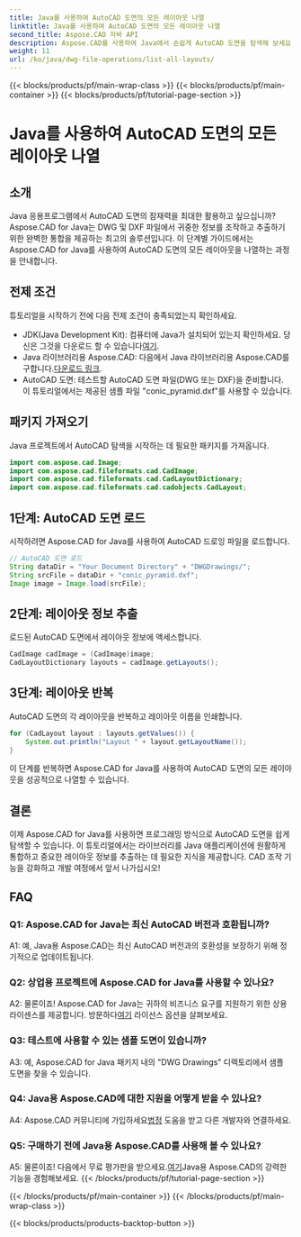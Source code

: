 ```yaml
---
title: Java를 사용하여 AutoCAD 도면의 모든 레이아웃 나열
linktitle: Java를 사용하여 AutoCAD 도면의 모든 레이아웃 나열
second_title: Aspose.CAD 자바 API
description: Aspose.CAD를 사용하여 Java에서 손쉽게 AutoCAD 도면을 탐색해 보세요. 모든 레이아웃을 나열하고 중요한 정보를 추출합니다. 원활한 통합을 위해 지금 다운로드하세요!
weight: 11
url: /ko/java/dwg-file-operations/list-all-layouts/
---
```


{{< blocks/products/pf/main-wrap-class >}}
{{< blocks/products/pf/main-container >}}
{{< blocks/products/pf/tutorial-page-section >}}

# Java를 사용하여 AutoCAD 도면의 모든 레이아웃 나열

## 소개

Java 응용프로그램에서 AutoCAD 도면의 잠재력을 최대한 활용하고 싶으십니까? Aspose.CAD for Java는 DWG 및 DXF 파일에서 귀중한 정보를 조작하고 추출하기 위한 완벽한 통합을 제공하는 최고의 솔루션입니다. 이 단계별 가이드에서는 Aspose.CAD for Java를 사용하여 AutoCAD 도면의 모든 레이아웃을 나열하는 과정을 안내합니다.

## 전제 조건

튜토리얼을 시작하기 전에 다음 전제 조건이 충족되었는지 확인하세요.
- JDK(Java Development Kit): 컴퓨터에 Java가 설치되어 있는지 확인하세요. 당신은 그것을 다운로드 할 수 있습니다[여기](https://www.oracle.com/java/technologies/javase-downloads.html).
-  Java 라이브러리용 Aspose.CAD: 다음에서 Java 라이브러리용 Aspose.CAD를 구합니다.[다운로드 링크](https://releases.aspose.com/cad/java/).
- AutoCAD 도면: 테스트할 AutoCAD 도면 파일(DWG 또는 DXF)을 준비합니다. 이 튜토리얼에서는 제공된 샘플 파일 "conic_pyramid.dxf"를 사용할 수 있습니다.

## 패키지 가져오기

Java 프로젝트에서 AutoCAD 탐색을 시작하는 데 필요한 패키지를 가져옵니다.

```java
import com.aspose.cad.Image;
import com.aspose.cad.fileformats.cad.CadImage;
import com.aspose.cad.fileformats.cad.CadLayoutDictionary;
import com.aspose.cad.fileformats.cad.cadobjects.CadLayout;
```

## 1단계: AutoCAD 도면 로드

시작하려면 Aspose.CAD for Java를 사용하여 AutoCAD 드로잉 파일을 로드합니다.

```java
// AutoCAD 도면 로드
String dataDir = "Your Document Directory" + "DWGDrawings/";
String srcFile = dataDir + "conic_pyramid.dxf";
Image image = Image.load(srcFile);
```

## 2단계: 레이아웃 정보 추출

로드된 AutoCAD 도면에서 레이아웃 정보에 액세스합니다.

```java
CadImage cadImage = (CadImage)image;
CadLayoutDictionary layouts = cadImage.getLayouts();
```

## 3단계: 레이아웃 반복

AutoCAD 도면의 각 레이아웃을 반복하고 레이아웃 이름을 인쇄합니다.

```java
for (CadLayout layout : layouts.getValues()) {
    System.out.println("Layout " + layout.getLayoutName());
}
```

이 단계를 반복하면 Aspose.CAD for Java를 사용하여 AutoCAD 도면의 모든 레이아웃을 성공적으로 나열할 수 있습니다.

## 결론

이제 Aspose.CAD for Java를 사용하면 프로그래밍 방식으로 AutoCAD 도면을 쉽게 탐색할 수 있습니다. 이 튜토리얼에서는 라이브러리를 Java 애플리케이션에 원활하게 통합하고 중요한 레이아웃 정보를 추출하는 데 필요한 지식을 제공합니다. CAD 조작 기능을 강화하고 개발 여정에서 앞서 나가십시오!

## FAQ

### Q1: Aspose.CAD for Java는 최신 AutoCAD 버전과 호환됩니까?

A1: 예, Java용 Aspose.CAD는 최신 AutoCAD 버전과의 호환성을 보장하기 위해 정기적으로 업데이트됩니다.

### Q2: 상업용 프로젝트에 Aspose.CAD for Java를 사용할 수 있나요?

 A2: 물론이죠! Aspose.CAD for Java는 귀하의 비즈니스 요구를 지원하기 위한 상용 라이센스를 제공합니다. 방문하다[여기](https://purchase.aspose.com/buy) 라이선스 옵션을 살펴보세요.

### Q3: 테스트에 사용할 수 있는 샘플 도면이 있습니까?

A3: 예, Aspose.CAD for Java 패키지 내의 "DWG Drawings" 디렉토리에서 샘플 도면을 찾을 수 있습니다.

### Q4: Java용 Aspose.CAD에 대한 지원을 어떻게 받을 수 있나요?

 A4: Aspose.CAD 커뮤니티에 가입하세요[법정](https://forum.aspose.com/c/cad/19) 도움을 받고 다른 개발자와 연결하세요.

### Q5: 구매하기 전에 Java용 Aspose.CAD를 사용해 볼 수 있나요?

 A5: 물론이죠! 다음에서 무료 평가판을 받으세요.[여기](https://releases.aspose.com/)Java용 Aspose.CAD의 강력한 기능을 경험해보세요.
{{< /blocks/products/pf/tutorial-page-section >}}

{{< /blocks/products/pf/main-container >}}
{{< /blocks/products/pf/main-wrap-class >}}

{{< blocks/products/products-backtop-button >}}
